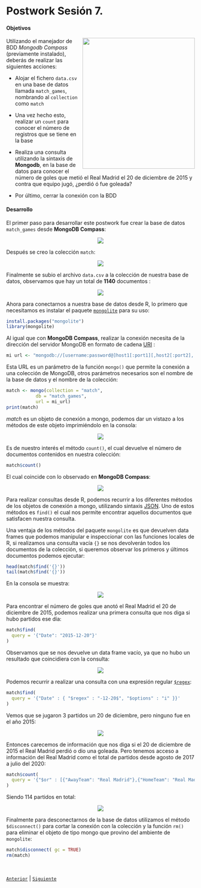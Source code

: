 # Postwork Sesión 7. 

#### Objetivos

<img src="../Imágenes/logo-mongodb.png" align="right" height="350" width="300">

Utilizando el manejador de BDD _Mongodb Compass_ (previamente instalado), deberás de realizar las siguientes acciones: 

- Alojar el fichero  `data.csv` en una base de datos llamada `match_games`, nombrando al `collection` como `match`

- Una vez hecho esto, realizar un `count` para conocer el número de registros que se tiene en la base

- Realiza una consulta utilizando la sintaxis de **Mongodb**, en la base de datos para conocer el número de goles que metió el Real Madrid el 20 de diciembre de 2015 y contra que equipo jugó, ¿perdió ó fue goleada?

- Por último, cerrar la conexión con la BDD

#### Desarrollo

El primer paso para desarrollar este postwork fue crear la base de datos `match_games` desde **MongoDB Compass**:

<p align="center">
<img src="../Imágenes/Postwork7.1.png">
</p>

Después se creo la colección `match`:

<p align="center">
<img src="../Imágenes/Postwork7.2.png">
</p>

Finalmente se subio el archivo `data.csv` a la colección de nuestra base de datos, observamos que hay un total de **1140** documentos :

<p align="center">
<img src="../Imágenes/Postwork7.3.png">
</p>

Ahora para conectarnos a nuestra base de datos desde R, lo primero que necesitamos es instalar el paquete [`mongolite`](https://jeroen.github.io/mongolite/) para su uso:

```R
install.packages("mongolite")
library(mongolite)
```

Al igual que con **MongoDB Compass**, realizar la conexión necesita de la dirección del servidor MongoDB en formato de cadena [URI](https://docs.mongodb.com/manual/reference/connection-string/) :

```R
mi url <- "mongodb://[username:password@]host1[:port1][,host2[:port2],...[/[database][?options]]"
```

Esta URL es un parámetro de la función `mongo()` que permite la conexión a una colección de MongoDB, otros parámetros necesarios son el nombre de la base de datos y el nombre de la colección:

```R
match <- mongo(collection = "match",
           db = "match_games", 
           url = mi_url)
print(match)           
```

*match* es un objeto de conexión a mongo, podemos dar un vistazo a los métodos de este objeto imprimiéndolo en la consola:

<p align="center">
<img src="../Imágenes/Postwork7.4.png">
</p>

Es de nuestro interés el método `count()`, el cual devuelve el número de documentos contenidos en nuestra colección:

```R
match$count()
```

El cual coincide con lo observado en **MongoDB Compass**:

<p align="center">
<img src="../Imágenes/Postwork7.5.png">
</p>

Para realizar consultas desde R, podemos recurrir a los diferentes métodos de los objetos de conexión a mongo, utilizando sintaxis [JSON](https://docs.mongodb.com/manual/tutorial/query-documents/). Uno de estos métodos es `find()` el cual nos permite encontrar aquellos documentos que satisfacen nuestra consulta. 

Una ventaja de los métodos del paquete `mongolite` es que devuelven data frames que podemos manipular e inspeccionar con las funciones locales de R, si realizamos una consulta vacía `{}` se nos devolverán todos los documentos de la colección, si queremos observar los primeros y últimos documentos podemos ejecutar:

```R
head(match$find('{}'))
tail(match$find('{}'))
```

En la consola se muestra:

<p align="center">
<img src="../Imágenes/Postwork7.6.png">
</p>

Para encontrar el número de goles que anotó el Real Madrid el 20 de diciembre de 2015, podemos realizar una primera consulta que nos diga si hubo partidos ese día:

```R
match$find(
  query = '{"Date": "2015-12-20"}'
)
```

Observamos que se nos devuelve un data frame vacío, ya que no hubo un resultado que coincidiera con la consulta:

<p align="center">
<img src="../Imágenes/Postwork7.7.png">
</p>

Podemos recurrir a realizar una consulta con una expresión regular [`$regex`](https://docs.mongodb.com/manual/reference/operator/query/regex/):

```R
match$find(
  query = '{"Date" : { "$regex" : "-12-20$", "$options" : "i" }}'
)
```

Vemos que se jugaron 3 partidos un 20 de diciembre, pero ninguno fue en el año 2015:


<p align="center">
<img src="../Imágenes/Postwork7.8.png">
</p>

Entonces carecemos de información que nos diga si el 20 de diciembre de 2015 el Real Madrid perdió o dio una goleada. Pero tenemos acceso a información del Real Madrid como el total de partidos desde agosto de 2017 a julio del 2020:

```R
match$count(
  query = '{"$or" : [{"AwayTeam": "Real Madrid"},{"HomeTeam": "Real Madrid"}]}'
)
```
Siendo 114 partidos en total:

<p align="center">
<img src="../Imágenes/Postwork7.9.jpg">
</p>

Finalmente para desconectarnos de la base de datos utilizamos el método `$disconnect()` para cortar la conexión con la colección y la función `rm()` para eliminar el objeto de tipo mongo que provino del ambiente de `mongolite`:

```R
match$disconnect( gc = TRUE)
rm(match)
```

<br/>

[`Anterior`](../Postwork6) | [`Siguiente`](../Postwork8)      

</div>
